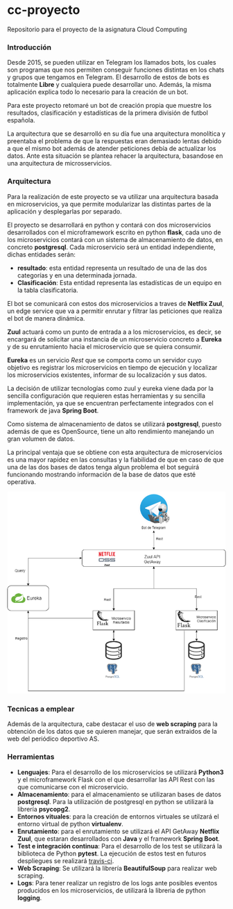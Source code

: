 # cc-proyecto
Repositorio para el proyecto de la asignatura Cloud Computing

### Introducción

Desde 2015, se pueden utilizar en Telegram los llamados bots, los cuales son programas que nos permiten conseguir funciones distintas en los chats y grupos que tengamos en Telegram. El desarrollo de estos de bots es totalmente **Libre** y cualquiera puede desarrollar uno. Además, la misma aplicación explica todo lo necesario para la creación de un bot.

Para este proyecto retomaré un bot de creación propia que muestre los resultados, clasificación y estadísticas de la primera división de futbol española.

La arquitectura que se desarrolló en su día fue una arquitectura monolítica y preentaba el problema de que la respuestas eran demasiado lentas debido a que el mismo bot además de atender peticiones debía de actualizar los datos. Ante esta situación se plantea rehacer la arquitectura, basandose en una arquitectura de microsservicios.

### Arquitectura

Para la realización de este proyecto se va utilizar una arquitectura basada en microservicios, ya que permite modularizar las distintas partes de la aplicación y desplegarlas por separado.

El proyecto se desarrollará en python y contará con dos microservicios desarrollados con el microframework escrito en python **flask**, cada uno de los microservicios contará con un sistema de almacenamiento de datos, en concreto  **postgresql**. Cada microservicio será un entidad independiente, dichas entidades serán:
* **resultado**: esta entidad representa un resultado de una de las dos categorías y en una determinada jornada.
* **Clasificación**: Esta entidad representa las estadísticas de un equipo en la tabla clasificatoria.

El bot se comunicará con estos dos microservicios a traves de **Netflix Zuul**, un edge service que va a permitir enrutar y filtrar las peticiones que realiza el bot de manera dinámica. 

**Zuul** actuará como un punto de entrada a a los microservicios, es decir, se encargará de solicitar una instancia de un microservicio concreto a **Eureka** y de su enrutamiento hacia el microservicio que se quiera consumir.

**Eureka** es un servicio *Rest* que se comporta como un servidor cuyo objetivo es registrar los microservicios en tiempo de ejecución y localizar los microservicios existentes, informar de su localización y sus datos.

La decisión de utilizar tecnologías como zuul y eureka viene dada por la sencilla configuración que requieren estas herramientas y su sencilla implementación, ya que se encuentran perfectamente integrados con el framework de java **Spring Boot**.

Como sistema de almacenamiento de datos se utilizará **postgresql**, puesto además de que es OpenSource, tiene un alto rendimiento manejando un gran volumen de datos.

La principal ventaja que se obtiene con esta arquitectura de microservicios es una mayor rapidez en las consultas y la fiabilidad de que en caso de que una de las dos bases de datos tenga algun problema el bot seguirá funcionando mostrando información de la base de datos que esté operativa.

![img](https://github.com/manuelalonsobraojos/cc-proyecto/blob/master/img/arquitectura.png)

### Tecnicas a emplear

Además de la arquitectura, cabe destacar el uso de **web scraping** para la obtención de los datos que se quieren manejar, que serán extraidos de la web del periódico deportivo AS.


### Herramientas

* **Lenguajes**: Para el desarrollo de los microservicios se utilizará **Python3** y el microframework Flask con el que desarrollar las API Rest con las que comunicarse con el microservicio.
* **Almacenamiento**: para el almacenamiento se utilizaran bases de datos **postgresql**. Para la utilización de postgresql en python se utilizará la librería **psycopg2**.
* **Entornos vituales**: para la creación de entornos virtuales se utilzará el entorno virtual de python **virtualenv**.
* **Enrutamiento**: para el enrutamiento se utilizará el API GetAway **Netflix Zuul**, que estaran desarrollados con **Java** y el framework **Spring Boot**.
* **Test e integración continua**: Para el desarrollo de los test se utilizará la biblioteca de Python **pytest**. La ejecución de estos test en futuros despliegues se realizará [travis-ci](https://travis-ci.org).
* **Web Scraping**: Se utilizará la librería **BeautifulSoup** para realizar web scraping.
* **Logs**: Para tener realizar un registro de los logs ante posibles eventos producidos en los microservicios, de utilizará la libreria de python **logging**.






